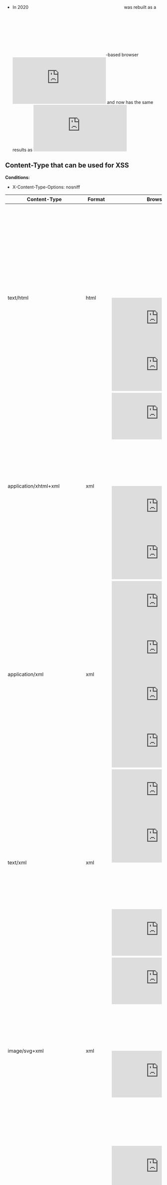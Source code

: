 * In 2020 ![EdgeHTML](https://black.fan/bl/edgehtml.php) was rebuilt as a ![Chromium](https://black.fan/bl/chromium.php)-based browser ![Edge](https://black.fan/bl/edge.php) and now has the same results as ![Chrome](https://black.fan/bl/chrome.php)

## Content-Type that can be used for XSS

**Conditions:**
 * X-Content-Type-Options: nosniff 

| Content-Type                  | Format         | Browsers | PoC |
|-------------------------------|----------------|----------|-----|
| text/html                     | html           | ![Chrome](https://black.fan/bl/chrome.php) ![Firefox](https://black.fan/bl/firefox.php) ![EdgeHTML](https://black.fan/bl/edgehtml.php) ![Safari](https://black.fan/bl/safari.php) | [link](https://blackfan.ru/mime-type/text-html.php) |
| application/xhtml+xml         | xml            | ![Chrome](https://black.fan/bl/chrome.php) ![Firefox](https://black.fan/bl/firefox.php) ![EdgeHTML](https://black.fan/bl/edgehtml.php) ![Safari](https://black.fan/bl/safari.php) | [link](https://blackfan.ru/mime-type/application-xhtml-xml.php) |
| application/xml               | xml            | ![Chrome](https://black.fan/bl/chrome.php) ![Firefox](https://black.fan/bl/firefox.php) ![EdgeHTML](https://black.fan/bl/edgehtml.php) ![Safari](https://black.fan/bl/safari.php) | [link](https://blackfan.ru/mime-type/application-xml.php) |
| text/xml                      | xml            | ![Chrome](https://black.fan/bl/chrome.php) ![Firefox](https://black.fan/bl/firefox.php) ![EdgeHTML](https://black.fan/bl/edgehtml.php) ![Safari](https://black.fan/bl/safari.php) | [link](https://blackfan.ru/mime-type/text-xml.php) |
| image/svg+xml                 | xml            | ![Chrome](https://black.fan/bl/chrome.php) ![Firefox](https://black.fan/bl/firefox.php) ![EdgeHTML](https://black.fan/bl/edgehtml.php) ![Safari](https://black.fan/bl/safari.php) | [link](https://blackfan.ru/mime-type/image-svg-xml.php) |
| text/xsl                      | xml            | ![Chrome](https://black.fan/bl/chrome.php) ![Safari](https://black.fan/bl/safari.php)        | [link](https://blackfan.ru/mime-type/text-xsl.php)                      |
| text/xsl **(UPD 2024)**       | html           | ![Chrome](https://black.fan/bl/chrome.php)                                                   | [link](https://blackfan.ru/mime-type/text-xsl-html.php)                 |
| application/vnd.wap.xhtml+xml | xml            | ![Firefox](https://black.fan/bl/firefox.php) ![Safari](https://black.fan/bl/safari.php)      | [link](https://blackfan.ru/mime-type/application-vnd-wap-xhtml-xml.php) |
| multipart/x-mixed-replace     | multipart html | ![Firefox](https://black.fan/bl/firefox.php) ![Safari](https://black.fan/bl/safari.php)      | [link](https://blackfan.ru/mime-type/multipart-x-mixed-replace.php)     |
| <s>text/rdf</s> **(UPD 2024)**| xml            | ![Firefox](https://black.fan/bl/firefox.php)                                             | [link](https://blackfan.ru/mime-type/text-rdf.php)                </s>      |
| application/rdf+xml           | xml            | ![Firefox](https://black.fan/bl/firefox.php)                                             | [link](https://blackfan.ru/mime-type/application-rdf-xml.php)           |
| application/mathml+xml        | xml            | ![Firefox](https://black.fan/bl/firefox.php)                                             | [link](https://blackfan.ru/mime-type/application-mathml-xml.php)        |
| text/vtt                      | html           | ![EdgeHTML](https://black.fan/bl/edgehtml.php)                                           | [link](https://blackfan.ru/mime-type/text-vtt.php)                      |
| text/cache-manifest           | html           | ![EdgeHTML](https://black.fan/bl/edgehtml.php)                                           | [link](https://blackfan.ru/mime-type/text-cache-manifest.php)           |

## Response Content-Type Tricks

| Trick                 | Separators | Example                              | Browsers | PoC |
|-----------------------|------------|--------------------------------------|----------|-----|
| Multiple Content-Type | ,          | [Fetch Spec: Example Extract a Mime Type](https://fetch.spec.whatwg.org/#example-extract-a-mime-type)<br>Content-Type: text/plain; x=x, text/html, foobar | ![Chrome](https://black.fan/bl/chrome.php) ![Firefox](https://black.fan/bl/firefox.php)                                | [link](https://blackfan.ru/mime-type/multiple-content-type.php) |
| Mime-type separators  | 0x09 (     | Content-Type: text/html(xxx          | ![Chrome](https://black.fan/bl/chrome.php) ![Firefox](https://black.fan/bl/firefox.php)                                            | [0x09](https://blackfan.ru/mime-type/0x09-content-type.php) [0x28](https://blackfan.ru/mime-type/0x28-content-type.php) |
| Mime-type separators  | 0x20       | Content-Type: text/html xxx          | ![Chrome](https://black.fan/bl/chrome.php) ![Firefox](https://black.fan/bl/firefox.php) ![EdgeHTML](https://black.fan/bl/edgehtml.php) | [0x20](https://blackfan.ru/mime-type/0x20-content-type.php) |
| Mime-type separators  | , ;        | Content-Type: text/html,xxx          | ![Chrome](https://black.fan/bl/chrome.php) ![Firefox](https://black.fan/bl/firefox.php) ![EdgeHTML](https://black.fan/bl/edgehtml.php) ![Safari](https://black.fan/bl/safari.php) | [0x2C](https://blackfan.ru/mime-type/0x2C-content-type.php) |

